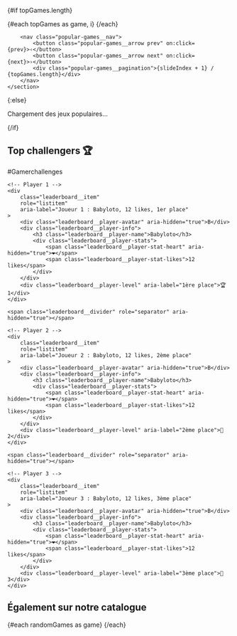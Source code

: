 <script>
	import CatalogItem from '$lib/components/ui/CatalogItem.svelte';
	import { onMount } from 'svelte';

	/* ----------  Données catalogue  ---------- */
	let games = [];
	let randomGames = [];

	/* ----------  Données populaires  ---------- */
	let topGames = []; // tableau des 3 jeux + participations
	let slideIndex = 0; // index du jeu affiché dans le slider

	onMount(async () => {
		try {
			/* 1. Jeux du catalogue */
			const resGames = await fetch('http://localhost:3000/games');
			games = await resGames.json();
			randomGames =
				games.length >= 4 ? [...games].sort(() => Math.random() - 0.5).slice(0, 4) : games;

			/* 2. Top 3 jeux populaires */
			const resTop = await fetch('http://localhost:3000/games/top');
			topGames = await resTop.json();
		} catch (err) {
			console.error('Erreur chargement jeux :', err);
		}
	});

	/* ----------  Utils  ---------- */
	// Fonction utilitaire pour tronquer le texte à un nombre de mots maximum
	// (utile pour les descriptions de jeux)
	function truncateWords(text = '', max = 40) {
		const words = text.replace(/<[^>]*>/g, '').split(/\s+/);
		return words.slice(0, max).join(' ') + (words.length > max ? '…' : '');
	}

	//passé a la slide suivante ou précédente
	function next() {
		if (topGames.length) slideIndex = (slideIndex + 1) % topGames.length;
	}
	function prev() {
		if (topGames.length) slideIndex = (slideIndex - 1 + topGames.length) % topGames.length;
	}


</script>

<!-- ========================== -->
<!-- Hero / Populaires -->
<!-- ========================== -->

{#if topGames.length}
<section class="popular-games" aria-labelledby="popular-games-title">
{#each topGames as game, i}
<div
				class="popular-games__content slide {i === slideIndex ? 'active' : 'hidden'}"
				data-index={i}
			>
<div class="popular-games__text">
<span class="popular-games__tag">🔥 Populaires</span>
<h2 class="popular-games__title">{game.title}</h2>
<p class="popular-games__description">{truncateWords(game.description, 40)}</p>
<a href={`/games/${game.id}`} class="btn btn--primary popular-games**btn">
Voir le jeu et ses challenges
</a>
</div>
<img class="slide**image" src={game.image} alt={game.title} />
</div>
{/each}

    	<nav class="popular-games__nav">
    		<button class="popular-games__arrow prev" on:click={prev}>‹</button>
    		<button class="popular-games__arrow next" on:click={next}>›</button>
    		<div class="popular-games__pagination">{slideIndex + 1} / {topGames.length}</div>
    	</nav>
    </section>

{:else}
<p>Chargement des jeux populaires…</p>
{/if}

<!-- ========================== -->
<!-- Leaderboard -->
<!-- ========================== -->
<aside class="leaderboard" aria-labelledby="leaderboard-title">
	<div>
		<h2 class="leaderboard__title" id="leaderboard-title">Top challengers 🏆</h2>
		<span class="leaderboard__highlight" aria-hidden="true">#Gamerchallenges</span>
	</div>

    <!-- Player 1 -->
    <div
    	class="leaderboard__item"
    	role="listitem"
    	aria-label="Joueur 1 : Babyloto, 12 likes, 1er place"
    >
    	<div class="leaderboard__player-avatar" aria-hidden="true">B</div>
    	<div class="leaderboard__player-info">
    		<h3 class="leaderboard__player-name">Babyloto</h3>
    		<div class="leaderboard__player-stats">
    			<span class="leaderboard__player-stat-heart" aria-hidden="true">❤️</span>
    			<span class="leaderboard__player-stat-likes">12 likes</span>
    		</div>
    	</div>
    	<div class="leaderboard__player-level" aria-label="1ère place">🏆 1</div>
    </div>

    <span class="leaderboard__divider" role="separator" aria-hidden="true"></span>

    <!-- Player 2 -->
    <div
    	class="leaderboard__item"
    	role="listitem"
    	aria-label="Joueur 2 : Babyloto, 12 likes, 2ème place"
    >
    	<div class="leaderboard__player-avatar" aria-hidden="true">B</div>
    	<div class="leaderboard__player-info">
    		<h3 class="leaderboard__player-name">Babyloto</h3>
    		<div class="leaderboard__player-stats">
    			<span class="leaderboard__player-stat-heart" aria-hidden="true">❤️</span>
    			<span class="leaderboard__player-stat-likes">12 likes</span>
    		</div>
    	</div>
    	<div class="leaderboard__player-level" aria-label="2ème place">🥈 2</div>
    </div>

    <span class="leaderboard__divider" role="separator" aria-hidden="true"></span>

    <!-- Player 3 -->
    <div
    	class="leaderboard__item"
    	role="listitem"
    	aria-label="Joueur 3 : Babyloto, 12 likes, 3ème place"
    >
    	<div class="leaderboard__player-avatar" aria-hidden="true">B</div>
    	<div class="leaderboard__player-info">
    		<h3 class="leaderboard__player-name">Babyloto</h3>
    		<div class="leaderboard__player-stats">
    			<span class="leaderboard__player-stat-heart" aria-hidden="true">❤️</span>
    			<span class="leaderboard__player-stat-likes">12 likes</span>
    		</div>
    	</div>
    	<div class="leaderboard__player-level" aria-label="3ème place">🥉 3</div>
    </div>

</aside>

<!-- ========================== -->
<!-- Catalog Section -->
<!-- ========================== -->
<section class="catalog" aria-labelledby="catalog-title">
	<h2 class="catalog__title" id="catalog-title">Également sur notre catalogue</h2>
	<div class="catalog__grid" role="list">
		{#each randomGames as game}
			<CatalogItem {game} />
		{/each}
	</div>
</section>

<style>
	/* n’afficher que la slide active */
	.popular-games__content {
		display: none;
	}
	.popular-games__content.active {
		display: flex;
	}

	.popular-games__description {
		text-shadow:
			-1px -1px 0 #000,
			1px -1px 0 #000,
			-1px 1px 0 #000,
			1px 1px 0 #000;
	}
</style>
